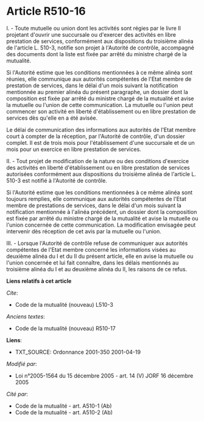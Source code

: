 # Article R510-16

I. - Toute mutuelle ou union dont les activités sont régies par le livre II projetant d'ouvrir une succursale ou d'exercer
des activités en libre prestation de services, conformément aux dispositions du troisième alinéa de l'article L. 510-3,
notifie son projet à l'Autorité de contrôle, accompagné des documents dont la liste est fixée par arrêté du ministre chargé
de la mutualité.

Si l'Autorité estime que les conditions mentionnées à ce même alinéa sont réunies, elle communique aux autorités compétentes
de l'Etat membre de prestation de services, dans le délai d'un mois suivant la notification mentionnée au premier alinéa du
présent paragraphe, un dossier dont la composition est fixée par arrêté du ministre chargé de la mutualité et avise la
mutuelle ou l'union de cette communication. La mutuelle ou l'union peut commencer son activité en liberté d'établissement ou
en libre prestation de services dès qu'elle en a été avisée.

Le délai de communication des informations aux autorités de l'Etat membre court à compter de la réception, par l'Autorité de
contrôle, d'un dossier complet. Il est de trois mois pour l'établissement d'une succursale et de un mois pour un exercice en
libre prestation de services.

II. - Tout projet de modification de la nature ou des conditions d'exercice des activités en liberté d'établissement ou en
libre prestation de services autorisées conformément aux dispositions du troisième alinéa de l'article L. 510-3 est notifié à
l'Autorité de contrôle.

Si l'Autorité estime que les conditions mentionnées à ce même alinéa sont toujours remplies, elle communique aux autorités
compétentes de l'Etat membre de prestations de services, dans le délai d'un mois suivant la notification mentionnée à
l'alinéa précédent, un dossier dont la composition est fixée par arrêté du ministre chargé de la mutualité et avise la
mutuelle ou l'union concernée de cette communication. La modification envisagée peut intervenir dès réception de cet avis par
la mutuelle ou l'union.

III. - Lorsque l'Autorité de contrôle refuse de communiquer aux autorités compétentes de l'Etat membre concerné les
informations visées au deuxième alinéa du I et du II du présent article, elle en avise la mutuelle ou l'union concernée et
lui fait connaître, dans les délais mentionnés au troisième alinéa du I et au deuxième alinéa du II, les raisons de ce refus.

**Liens relatifs à cet article**

_Cite_:

  - Code de la mutualité (nouveau) L510-3

_Anciens textes_:

  - Code de la mutualité (nouveau) R510-17

**Liens**:

  - TXT_SOURCE: Ordonnance 2001-350 2001-04-19

_Modifié par_:

  - Loi n°2005-1564 du 15 décembre 2005 - art. 14 (V) JORF 16 décembre 2005

_Cité par_:

  - Code de la mutualité - art. A510-1 (Ab)
  - Code de la mutualité - art. A510-2 (Ab)
